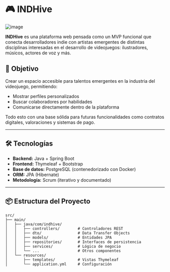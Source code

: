 # 🎮 INDHive

![image](https://github.com/user-attachments/assets/af1f288a-a88e-4867-b330-f3a3b6ea1765)


**INDHive** es una plataforma web pensada como un MVP funcional que conecta desarrolladores indie con artistas emergentes de distintas disciplinas interesadas en el desarrollo de videojuegos: ilustradores, músicos, actores de voz y más.

## 🚀 Objetivo

Crear un espacio accesible para talentos emergentes en la industria del videojuego, permitiendo:
- Mostrar perfiles personalizados
- Buscar colaboradores por habilidades
- Comunicarse directamente dentro de la plataforma

Todo esto con una base sólida para futuras funcionalidades como contratos digitales, valoraciones y sistemas de pago.

---

## 🛠️ Tecnologías

- **Backend:** Java + Spring Boot  
- **Frontend:** Thymeleaf + Bootstrap  
- **Base de datos:** PostgreSQL (contenedorizado con Docker)  
- **ORM:** JPA (Hibernate)  
- **Metodología:** Scrum (iterativo y documentado)

---

## 📦 Estructura del Proyecto

```plaintext
src/
├── main/
│   ├── java/com/indhive/
│   │   ├── controllers/        # Controladores REST
│   │   ├── dto/                # Data Transfer Objects
│   │   ├── models/             # Entidades JPA
│   │   ├── repositories/       # Interfaces de persistencia
│   │   ├── services/           # Lógica de negocio
│   │   └── ...                 # Otros componentes
│   └── resources/
│       ├── templates/          # Vistas Thymeleaf
│       └── application.yml     # Configuración
